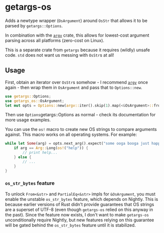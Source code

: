 # getargs-os

Adds a newtype wrapper (`OsArgument`) around `OsStr` that allows it to be parsed
by `getargs::Options`.

In combination with the [`argv`](https://docs.rs/argv) crate, this allows for
lowest-cost argument parsing across all platforms (zero-cost on Linux).

This is a separate crate from `getargs` because it requires (wildly) unsafe
code. `std` does not want us messing with `OsStr`s at all!

## Usage

First, obtain an iterator over `OsStr`s somehow - I recommend
[`argv`](https://docs.rs/argv) once again - then wrap them in `OsArgument` and
pass that to `Options::new`.

```rust
use getargs::Options;
use getargs_os::OsArgument;
let mut opts = Options::new(argv::iter().skip(1).map(<&OsArgument>::from));
```

Then use `Options`getargs::Options as normal - check its documentation for more
usage examples.

You can use the `os!` macro to create new OS strings to compare arguments
against. This macro works on all operating systems. For example:

```rust
while let Some(arg) = opts.next_arg().expect("some ooga booga just happened") {
	if arg == Arg::Long(os!("help")) {
		// print help...
	} else {
		// ...
	}
}
```

### `os_str_bytes` feature

To unlock `From<&str>` and `PartialEq<&str>` impls for `&OsArgument`, you must
enable the unstable `os_str_bytes` feature, which depends on Nightly. This is
because earlier versions of Rust didn't provide guarantees that OS strings are a
superset of UTF-8 (even though `getargs-os` relied on this anyway in the past).
Since the feature now exists, I don't want to make `getargs-os` unconditionally
require Nightly, but new features relying on this guarantee will be gated behind
the `os_str_bytes` feature until it is stabilized.
